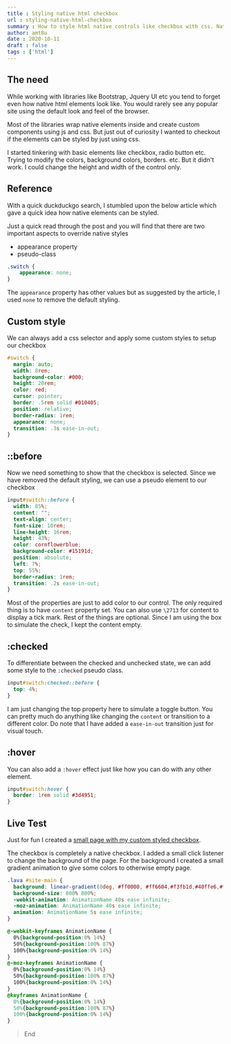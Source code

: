 ```yaml
---
title : Styling native html checkbox
url : styling-native-html-checkbox
summary : How to style html native controls like checkbox with css. Native elements can be styled using appearance property and ::before pseudo element.
author: amt8u
date : 2020-10-11
draft : false
tags : ['html']
---
```


## The need
While working with libraries like Bootstrap, Jquery UI etc you tend to forget even how native html elements look like. You would rarely see any popular site using the default look and feel of the browser.

Most of the libraries wrap native elements inside and create custom components using js and css. But just out of curiosity I wanted to checkout if the elements can be styled by just using css.

I started tinkering with basic elements like checkbox, radio button etc. Trying to modify the colors, background colors, borders. etc. But it didn't work. I could change the height and width of the control only.

## Reference
With a quick duckduckgo search, I stumbled upon the below article which gave a quick idea how native elements can be styled.

Just a quick read through the post and you will find that there are two important aspects to override native styles
* appearance property
* pseudo-class

```css
.switch {
    appearance: none;
}
```

The `appearance` property has other values but as suggested by the article, I used `none` to remove the default styling.

## Custom style
We can always add a css selector and apply some custom styles to setup our checkbox

```css
#switch {
  margin: auto;
  width: 8rem;
  background-color: #000;
  height: 20rem;
  color: red;
  cursor: pointer;
  border: .5rem solid #010405;
  position: relative;
  border-radius: 1rem;
  appearance: none;
  transition: .3s ease-in-out;
}
```

## ::before
Now we need something to show that the checkbox is selected. Since we have removed the default styling, we can use a pseudo element to our checkbox

```css
input#switch::before {
  width: 85%;
  content: "";
  text-align: center;
  font-size: 10rem;
  line-height: 16rem;
  height: 43%;
  color: cornflowerblue;
  background-color: #15191d;
  position: absolute;
  left: 7%;
  top: 55%;
  border-radius: 1rem;
  transition: .2s ease-in-out;
}
```

Most of the properties are just to add color to our control. The only required thing is to have `content` property set. You can also use `\2713` for content to display a tick mark. Rest of the things are optional. Since I am using the box to simulate the check, I kept the content empty.

## :checked
To differentiate between the checked and unchecked state, we can add some style to the `:checked` pseudo class.

```css
input#switch:checked::before {
  top: 4%;
}
```

I am just changing the top property here to simulate a toggle button. You can pretty much do anything like changing the `content` or transition to a different color. Do note that I have added a `ease-in-out` transition just for visual touch.


## :hover
You can also add a `:hover` effect just like how you can do with any other element.

```css
input#switch:hover {
  border: 1rem solid #3d4951;
}
```

## Live Test
Just for fun I created a [small page with my custom styled checkbox](https://cybr.cafe/styling-native-checkbox/).

The checkbox is completely a native checkbox. I added a small click listener to change the background of the page. For the background I created a small gradient animation to give some colors to otherwise empty page.

```css
.lava #site-main {
  background: linear-gradient(0deg, #ff0000, #ff6604,#f3fb1d,#40ffe6,#f7e941,#84eb3c, #1fe600, #ff743a, #ff0000);
  background-size: 800% 800%;
  -webkit-animation: AnimationName 40s ease infinite;
  -moz-animation: AnimationName 40s ease infinite;
  animation: AnimationName 5s ease infinite;
}

@-webkit-keyframes AnimationName {
  0%{background-position:0% 14%}
  50%{background-position:100% 87%}
  100%{background-position:0% 14%}
}
@-moz-keyframes AnimationName {
  0%{background-position:0% 14%}
  50%{background-position:100% 87%}
  100%{background-position:0% 14%}
}
@keyframes AnimationName {
  0%{background-position:0% 14%}
  50%{background-position:100% 87%}
  100%{background-position:0% 14%}
}
```

> End
